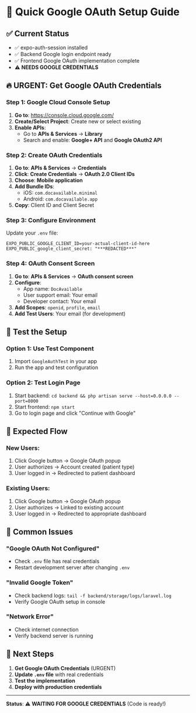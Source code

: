 # 🚀 Quick Google OAuth Setup Guide

## ✅ **Current Status**
- ✅ expo-auth-session installed
- ✅ Backend Google login endpoint ready
- ✅ Frontend Google OAuth implementation complete
- ⚠️ **NEEDS GOOGLE CREDENTIALS**

## 🔥 **URGENT: Get Google OAuth Credentials**

### Step 1: Google Cloud Console Setup
1. **Go to**: https://console.cloud.google.com/
2. **Create/Select Project**: Create new or select existing
3. **Enable APIs**:
   - Go to **APIs & Services** → **Library**
   - Search and enable: **Google+ API** and **Google OAuth2 API**

### Step 2: Create OAuth Credentials
1. **Go to**: **APIs & Services** → **Credentials**
2. **Click**: **Create Credentials** → **OAuth 2.0 Client IDs**
3. **Choose**: **Mobile application**
4. **Add Bundle IDs**:
   - iOS: `com.docavailable.minimal`
   - Android: `com.docavailable.app`
5. **Copy**: Client ID and Client Secret

### Step 3: Configure Environment
Update your `.env` file:
```env
EXPO_PUBLIC_GOOGLE_CLIENT_ID=your-actual-client-id-here
EXPO_PUBLIC_google_client_secret: "***REDACTED***"
```

### Step 4: OAuth Consent Screen
1. **Go to**: **APIs & Services** → **OAuth consent screen**
2. **Configure**:
   - App name: `DocAvailable`
   - User support email: Your email
   - Developer contact: Your email
3. **Add Scopes**: `openid`, `profile`, `email`
4. **Add Test Users**: Your email (for development)

## 🧪 **Test the Setup**

### Option 1: Use Test Component
1. Import `GoogleAuthTest` in your app
2. Run the app and test configuration

### Option 2: Test Login Page
1. Start backend: `cd backend && php artisan serve --host=0.0.0.0 --port=8000`
2. Start frontend: `npm start`
3. Go to login page and click "Continue with Google"

## 🎯 **Expected Flow**

### New Users:
1. Click Google button → Google OAuth popup
2. User authorizes → Account created (patient type)
3. User logged in → Redirected to patient dashboard

### Existing Users:
1. Click Google button → Google OAuth popup
2. User authorizes → Linked to existing account
3. User logged in → Redirected to appropriate dashboard

## 🚨 **Common Issues**

### "Google OAuth Not Configured"
- Check `.env` file has real credentials
- Restart development server after changing `.env`

### "Invalid Google Token"
- Check backend logs: `tail -f backend/storage/logs/laravel.log`
- Verify Google OAuth setup in console

### "Network Error"
- Check internet connection
- Verify backend server is running

## 📝 **Next Steps**

1. **Get Google OAuth Credentials** (URGENT)
2. **Update `.env` file** with real credentials
3. **Test the implementation**
4. **Deploy with production credentials**

---

**Status**: ⚠️ **WAITING FOR GOOGLE CREDENTIALS** (Code is ready!) 